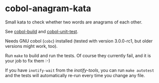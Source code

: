 cobol-anagram-kata
==================

Small kata to check whether two words are anagrams of each other.

See [cobol-build](https://github.com/mmitch/cobol-build)
and [cobol-unit-test](https://github.com/neopragma/cobol-unit-test).

Needs GNU cobol (`cobc`) installed
(tested with version 3.0.0-rc1, but older versions might work, too).

Run `make` to build and run the tests.
Of course they currently fail, and it is your job to fix them :-)

If you have `inotify-wait` from the _inotify-tools_, you can run `make
autotest` and the tests will automatically re-run every time you
change any file.

